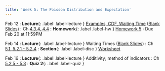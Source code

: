 ```yaml
---
title: 'Week 5: The Poisson Distribution and Expectation'
---
```


Feb 12
: **Lecture**{: .label .label-lecture } [Examples, CDF, Waiting Time](/assets/slides/annotated-lec-12.pdf) ([Blank Slides](/assets/slides/lec-12-pre-lec.pdf))
    : Ch [4.3.4, 4.4](http://stat88.org/textbook/content/Chapter_04/03_Exponential_Approximations.html)
: **Homework**{: .label .label-hw } [Homework 5](http://prob140.datahub.berkeley.edu/hub/user-redirect/git-pull?repo=https://github.com/stat88/content-sp24&branch=main&subPath=hw/Homework_05.ipynb)
    : Due Feb 20 at 11:59PM

Feb 14
: **Lecture**{: .label .label-lecture } Waiting Times ([Blank Slides](/assets/slides/lec-13-pre-lec.pdf))
    : Ch [5.1, 5.2.1 - 5.2.4](http://stat88.org/textbook/content/Chapter_05/01_Definition.html)
: **Section**{: .label .label-disc } [Worksheet](/assets/worksheets/02_14.pdf)

Feb 16
: **Lecture**{: .label .label-lecture } Additivity; method of indicators
    : Ch [5.2.5 - 5.3](http://stat88.org/textbook/content/Chapter_05/02_Functions_of_Random_Variables.html)
: **Quiz 2**{: .label .label-quiz }
